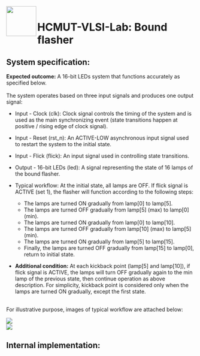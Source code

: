 <img align="left" width="80" height="80" src="https://github.com/vy-nguyenlethao0510/HCMUT_CSE_POS_2.0/blob/hai/SoftwareReport/R/REPORT/Logo-BK.png">

# HCMUT-VLSI-Lab: Bound flasher 

## System specification:
  **Expected outcome:** A 16-bit LEDs system that functions accurately as specified below.<br /><br />
   The system operates based on three input signals and produces one output signal:
* Input - Clock (clk): Clock signal controls the timing of the system and is used as
the main synchronizing event (state transitions happen at positive / rising edge of
clock signal).
* Input - Reset (rst_n): An ACTIVE-LOW asynchronous input signal used to restart
the system to the initial state.
* Input - Flick (flick): An input signal used in controlling state transitions.
* Output - 16-bit LEDs (led): A signal representing the state of 16 lamps of the bound
flasher.
* Typical workflow: At the initial state, all lamps are OFF. If flick signal is ACTIVE (set 1),
the flasher will function according to the following steps:
    - The lamps are turned ON gradually from lamp[0] to lamp[5].
    - The lamps are turned OFF gradually from lamp[5] (max) to lamp[0] (min).
    - The lamps are turned ON gradually from lamp[0] to lamp[10].
    - The lamps are turned OFF gradually from lamp[10] (max) to lamp[5] (min).
    - The lamps are turned ON gradually from lamp[5] to lamp[15].
    - Finally, the lamps are turned OFF gradually from lamp[15] to lamp[0], return to initial state.
    
* **Additional condition:** At each kickback point (lamp[5] and lamp[10]), if flick signal is ACTIVE, the lamps will turn OFF gradually again to the min lamp of the previous state, then continue operation as above description. For simplicity, kickback point is considered only when the lamps are turned ON gradually, except the first state. <br /><br />

For illustrative purpose, images of typical workflow are attached below:

<img src="https://github.com/leloc0609/HCMUT_Lab_LSI_Bound_flasher/blob/master/img/workflow_1.png"> <br />
<img src="https://github.com/leloc0609/HCMUT_Lab_LSI_Bound_flasher/blob/master/img/workflow_2.png"> <br />

## Internal implementation:


